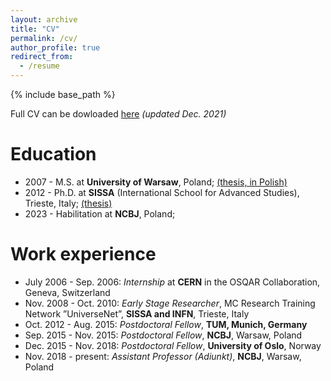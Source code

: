 ```yaml
---
layout: archive
title: "CV"
permalink: /cv/
author_profile: true
redirect_from:
  - /resume
---
```


{% include base_path %}

Full CV can be dowloaded [here](http://ahryczuk.github.io/files/CV.pdf) _(updated Dec. 2021)_

Education
======
* 2007 - M.S. at **University of Warsaw**, Poland;  [(thesis, in Polish)](http://ahryczuk.github.io/files/1100-MGR-FZ-FTE-83121100158.pdf)
* 2012 - Ph.D. at **SISSA** (International School for Advanced Studies), Trieste, Italy; [(thesis)](http://ahryczuk.github.io/files/PhD_Andrzej_Hryczuk.pdf)
* 2023 - Habilitation at **NCBJ**, Poland;

Work experience
======
* July 2006 - Sep. 2006: _Internship_ at **CERN** in the OSQAR Collaboration, Geneva, Switzerland
* Nov. 2008 - Oct. 2010: _Early Stage Researcher_, MC Research Training Network ”UniverseNet”, **SISSA and INFN**, Trieste, Italy
* Oct. 2012 - Aug. 2015: _Postdoctoral Fellow_, **TUM, Munich, Germany**
* Sep. 2015 - Nov. 2015: _Postdoctoral Fellow_, **NCBJ**, Warsaw, Poland
* Dec. 2015 - Nov. 2018: _Postdoctoral Fellow_, **University of Oslo**, Norway
* Nov. 2018 - present: _Assistant Professor (Adiunkt)_, **NCBJ**, Warsaw, Poland
